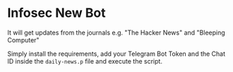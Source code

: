 # Infosec New Bot

It will get updates from the journals e.g. "The Hacker News" and "Bleeping Computer"

Simply install the requirements, add your Telegram Bot Token and the Chat ID inside the `daily-news.p` file and execute the script.
